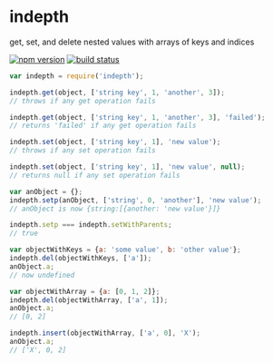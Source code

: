 indepth
=======

get, set, and delete nested values with arrays of keys and indices

[![npm version](https://img.shields.io/npm/v/indepth.svg)](https://www.npmjs.com/package/indepth)
[![build status](https://img.shields.io/travis/kemitchell/indepth.js.svg)](http://travis-ci.org/kemitchell/indepth.js)

```javascript
var indepth = require('indepth');

indepth.get(object, ['string key', 1, 'another', 3]);
// throws if any get operation fails

indepth.get(object, ['string key', 1, 'another', 3], 'failed');
// returns 'failed' if any get operation fails

indepth.set(object, ['string key', 1], 'new value');
// throws if any set operation fails

indepth.set(object, ['string key', 1], 'new value', null);
// returns null if any set operation fails

var anObject = {};
indepth.setp(anObject, ['string', 0, 'another'], 'new value');
// anObject is now {string:[{another: 'new value'}]}

indepth.setp === indepth.setWithParents;
// true

var objectWithKeys = {a: 'some value', b: 'other value'};
indepth.del(objectWithKeys, ['a']);
anObject.a;
// now undefined

var objectWithArray = {a: [0, 1, 2]};
indepth.del(objectWithArray, ['a', 1]);
anObject.a;
// [0, 2]

indepth.insert(objectWithArray, ['a', 0], 'X');
anObject.a;
// ['X', 0, 2]
```
